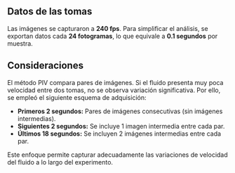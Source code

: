 ## Datos de las tomas

Las imágenes se capturaron a **240 fps**. Para simplificar el análisis, se exportan datos cada **24 fotogramas**, lo que equivale a **0.1 segundos** por muestra.

## Consideraciones

El método PIV compara pares de imágenes. Si el fluido presenta muy poca velocidad entre dos tomas, no se observa variación significativa. Por ello, se empleó el siguiente esquema de adquisición:

- **Primeros 2 segundos:** Pares de imágenes consecutivas (sin imágenes intermedias).
- **Siguientes 2 segundos:** Se incluye 1 imagen intermedia entre cada par.
- **Últimos 18 segundos:** Se incluyen 2 imágenes intermedias entre cada par.

Este enfoque permite capturar adecuadamente las variaciones de velocidad del fluido a lo largo del experimento.